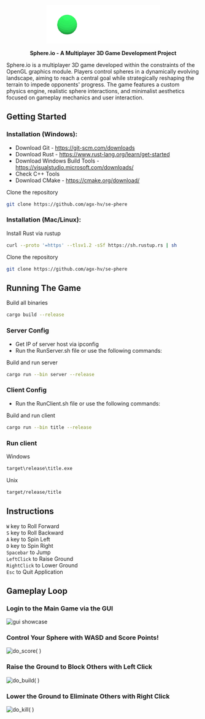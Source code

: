 <p align="center">
  <img height="100" src="https://github.com/agx-hv/se-phere/blob/main/assets/readme/sphere_tsp.png" alt="sphere.io">
</p>

<p align="center">
    <b>Sphere.io - A Multiplayer 3D Game Development Project</b>
</p>

Sphere.io is a multiplayer 3D game developed within the constraints of the OpenGL graphics module. Players control spheres in a dynamically evolving landscape, aiming to reach a central goal while strategically reshaping the terrain to impede opponents' progress. The game features a custom physics engine, realistic sphere interactions, and minimalist aesthetics focused on gameplay mechanics and user interaction.


## Getting Started

### Installation (Windows):
- Download Git - <https://git-scm.com/downloads>
- Download Rust - <https://www.rust-lang.org/learn/get-started>
- Download Windows Build Tools - <https://visualstudio.microsoft.com/downloads/>  
 - Check C++ Tools  
- Download CMake - <https://cmake.org/download/>

Clone the repository
```bash
git clone https://github.com/agx-hv/se-phere
```

### Installation (Mac/Linux):

Install Rust via rustup
```bash
curl --proto '=https' --tlsv1.2 -sSf https://sh.rustup.rs | sh
```
Clone the repository
```bash
git clone https://github.com/agx-hv/se-phere
```

## Running The Game

Build all binaries
```bash
cargo build --release
```
### Server Config
- Get IP of server host via ipconfig
- Run the RunServer.sh file or use the following commands:

Build and run server
```bash
cargo run --bin server --release
```

### Client Config
- Run the RunClient.sh file or use the following commands:

Build and run client
```bash
cargo run --bin title --release
```

### Run client
Windows
```bash
target\release\title.exe
```

Unix
```bash
target/release/title
```


## Instructions
```W``` key to Roll Forward  
```S``` key to Roll Backward  
```A``` key to Spin Left  
```D``` key to Spin Right  
```Spacebar``` to Jump  
```LeftClick``` to Raise Ground  
```RightClick``` to Lower Ground  
```Esc```  to Quit Application

## Gameplay Loop

### Login to the Main Game via the GUI
<p align="left">
  <img height="300" src="https://github.com/agx-hv/se-phere/blob/main/assets/readme/gui.gif" alt="gui showcase">
</p>

### Control Your Sphere with WASD and Score Points!
<p align="left">
  <img height="300" src="https://github.com/agx-hv/se-phere/blob/main/assets/readme/score.gif" alt="do_score( )">
</p>

### Raise the Ground to Block Others with Left Click
<p align="left">
  <img height="300" src="https://github.com/agx-hv/se-phere/blob/main/assets/readme/build.gif" alt="do_build( )">
</p>

### Lower the Ground to Eliminate Others with Right Click
<p align="left">
  <img height="300" src="https://github.com/agx-hv/se-phere/blob/main/assets/readme/kill.gif" alt="do_kill( )">
</p>
